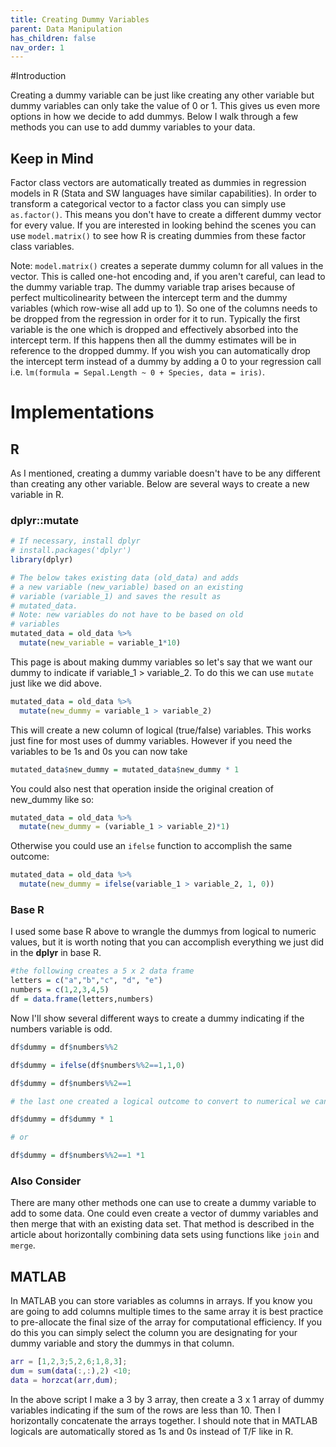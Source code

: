 ```yaml
---
title: Creating Dummy Variables
parent: Data Manipulation
has_children: false
nav_order: 1
---
```


#Introduction

Creating a dummy variable can be just like creating any other variable but dummy variables can only take the value of 0 or 1. This gives us even more options in how we decide to add dummys. Below I walk through a few methods you can use to add dummy variables to your data.

## Keep in Mind

Factor class vectors are automatically treated as dummies in regression models in R (Stata and SW languages have similar capabilities). In order to transform a categorical vector to a factor class you can simply use `as.factor()`. This means you don't have to create a different dummy vector for every value. If you are interested in looking behind the scenes you can use `model.matrix()` to see how R is creating dummies from these factor class variables.

Note: `model.matrix()` creates a seperate dummy column for all values in the vector. This is called one-hot encoding and, if you aren't careful, can lead to the dummy variable trap. The dummy variable trap arises because of perfect multicolinearity between the intercept term and the dummy variables (which row-wise all add up to 1). So one of the columns needs to be dropped from the regression in order for it to run. Typically the first variable is the one which is dropped and effectively absorbed into the intercept term. If this happens then all the dummy estimates will be in reference to the dropped dummy. If you wish you can automatically drop the intercept term instead of a dummy by adding a 0 to your regression call i.e. `lm(formula = Sepal.Length ~ 0 + Species, data = iris)`.

# Implementations

## R

As I mentioned, creating a dummy variable doesn't have to be any different than creating any other variable. Below are several ways to create a new variable in R.

### dplyr::mutate

```r
# If necessary, install dplyr
# install.packages('dplyr')
library(dplyr)

# The below takes existing data (old_data) and adds
# a new variable (new_variable) based on an existing
# variable (variable_1) and saves the result as
# mutated_data.
# Note: new variables do not have to be based on old
# variables
mutated_data = old_data %>%
  mutate(new_variable = variable_1*10)
```

This page is about making dummy variables so let's say that we want our dummy to indicate if variable_1 > variable_2. To do this we can use `mutate` just like we did above.

```r
mutated_data = old_data %>%
  mutate(new_dummy = variable_1 > variable_2)
```

This will create a new column of logical (true/false) variables. This works just fine for most uses of dummy variables. However if you need the variables to be 1s and 0s you can now take

```r
mutated_data$new_dummy = mutated_data$new_dummy * 1
```

You could also nest that operation inside the original creation of new_dummy like so:

```r
mutated_data = old_data %>%
  mutate(new_dummy = (variable_1 > variable_2)*1)
```

Otherwise you could use an `ifelse` function to accomplish the same outcome:

```r
mutated_data = old_data %>%
  mutate(new_dummy = ifelse(variable_1 > variable_2, 1, 0))
```

### Base R

I used some base R above to wrangle the dummys from logical to numeric values, but it is worth noting that you can accomplish everything we just did in the **dplyr** in base R.

```r
#the following creates a 5 x 2 data frame
letters = c("a","b","c", "d", "e")
numbers = c(1,2,3,4,5)
df = data.frame(letters,numbers)
```

Now I'll show several different ways to create a dummy indicating if the numbers variable is odd.

```r
df$dummy = df$numbers%%2

df$dummy = ifelse(df$numbers%%2==1,1,0)

df$dummy = df$numbers%%2==1

# the last one created a logical outcome to convert to numerical we can either

df$dummy = df$dummy * 1

# or

df$dummy = df$numbers%%2==1 *1

```

### Also Consider

There are many other methods one can use to create a dummy variable to add to some data. One could even create a vector of dummy variables and then merge that with an existing data set. That method is described in the article about horizontally combining data sets using functions like `join` and `merge`.

## MATLAB

In MATLAB you can store variables as columns in arrays. If you know you are going to add columns multiple times to the same array it is best practice to pre-allocate the final size of the array for computational efficiency. If you do this you can simply select the column you are designating for your dummy variable and story the dummys in that column.

```MATLAB
arr = [1,2,3;5,2,6;1,8,3];
dum = sum(data(:,:),2) <10;
data = horzcat(arr,dum);
```
In the above script I make a 3 by 3 array, then create a 3 x 1 array of dummy variables indicating if the sum of the rows are less than 10. Then I horizontally concatenate the arrays together. I should note that in MATLAB logicals are automatically stored as 1s and 0s instead of T/F like in R.


